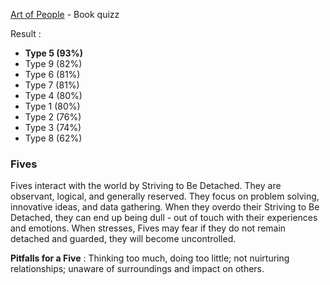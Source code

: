 [Art of People](http://www.artofpeoplebook.com/) - Book quizz

Result : 

* **Type 5 (93%)**
* Type 9 (82%)
* Type 6 (81%)
* Type 7 (81%)
* Type 4 (80%)
* Type 1 (80%)
* Type 2 (76%)
* Type 3 (74%)
* Type 8 (62%)

### Fives

Fives interact with the world by Striving to Be Detached. They are observant, logical, and generally reserved. They focus on problem solving, innovative ideas, and data gathering. When they overdo their Striving to Be Detached, they can end up being dull - out of touch with their experiences and emotions. When stresses, Fives may fear if they do not remain detached and guarded, they will become uncontrolled.

**Pitfalls for a Five** : Thinking too much, doing too little; not nuirturing relationships; unaware of surroundings and impact on others.

